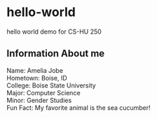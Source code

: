 # hello-world
hello world demo for CS-HU 250

## Information About me
Name: Amelia Jobe  
Hometown: Boise, ID   
College: Boise State University   
Major: Computer Science   
Minor: Gender Studies  
Fun Fact: My favorite animal is the sea cucumber!  
